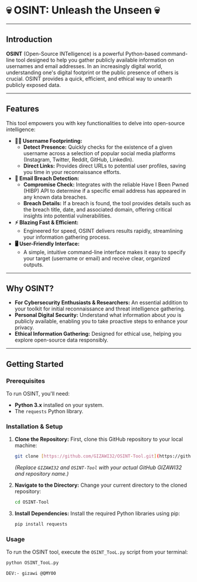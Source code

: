 # 💀 OSINT: Unleash the Unseen 💀

---

## **Introduction**

**OSINT** (Open-Source INTelligence) is a powerful Python-based command-line tool designed to help you gather publicly available information on usernames and email addresses. In an increasingly digital world, understanding one's digital footprint or the public presence of others is crucial. OSINT provides a quick, efficient, and ethical way to unearth publicly exposed data.

---

## **Features**

This tool empowers you with key functionalities to delve into open-source intelligence:

* **🕵️‍♂️ Username Footprinting:**
    * **Detect Presence:** Quickly checks for the existence of a given username across a selection of popular social media platforms (Instagram, Twitter, Reddit, GitHub, LinkedIn).
    * **Direct Links:** Provides direct URLs to potential user profiles, saving you time in your reconnaissance efforts.
* **🚨 Email Breach Detection:**
    * **Compromise Check:** Integrates with the reliable Have I Been Pwned (HIBP) API to determine if a specific email address has appeared in any known data breaches.
    * **Breach Details:** If a breach is found, the tool provides details such as the breach title, date, and associated domain, offering critical insights into potential vulnerabilities.
* **⚡ Blazing Fast & Efficient:**
    * Engineered for speed, OSINT delivers results rapidly, streamlining your information gathering process.
* **🖥️ User-Friendly Interface:**
    * A simple, intuitive command-line interface makes it easy to specify your target (username or email) and receive clear, organized outputs.

---

## **Why OSINT?**

* **For Cybersecurity Enthusiasts & Researchers:** An essential addition to your toolkit for initial reconnaissance and threat intelligence gathering.
* **Personal Digital Security:** Understand what information about *you* is publicly available, enabling you to take proactive steps to enhance your privacy.
* **Ethical Information Gathering:** Designed for ethical use, helping you explore open-source data responsibly.

---

## **Getting Started**

### **Prerequisites**

To run OSINT, you'll need:

* **Python 3.x** installed on your system.
* The `requests` Python library.

### **Installation & Setup**

1.  **Clone the Repository:**
    First, clone this GitHub repository to your local machine:
    ```bash
    git clone [https://github.com/GIZAWI32/OSINT-Tool.git](https://github.com/GIZAWI32/OSINT-Tool.git)
    ```
    *(Replace `GIZAWI32` and `OSINT-Tool` with your actual GitHub GIZAWI32 and repository name.)*

2.  **Navigate to the Directory:**
    Change your current directory to the cloned repository:
    ```bash
    cd OSINT-Tool
    ```

3.  **Install Dependencies:**
    Install the required Python libraries using pip:
    ```bash
    pip install requests
    ```

### **Usage**

To run the OSINT tool, execute the `OSINT_TooL.py` script from your terminal:

```bash
python OSINT_TooL.py

DEV:- gizawi @QMY00
